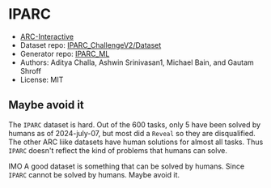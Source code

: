 # IPARC

- [ARC-Interactive](https://neoneye.github.io/arc/?dataset=IPARC)
- Dataset repo: [IPARC_ChallengeV2/Dataset](https://github.com/ac20/IPARC_ChallengeV2/tree/main/Dataset)
- Generator repo: [IPARC_ML](https://github.com/AniketTendulkar2510/IPARC_ML)
- Authors: Aditya Challa, Ashwin Srinivasan1, Michael Bain, and Gautam Shroff
- License: MIT

## Maybe avoid it

The `IPARC` dataset is hard. Out of the 600 tasks, only 5 have been solved by humans as of 2024-july-07, but most did a `Reveal` so they are disqualified. The other ARC liike datasets have human solutions for almost all tasks. Thus `IPARC` doesn't reflect the kind of problems that humans can solve.

IMO A good dataset is something that can be solved by humans. Since `IPARC` cannot be solved by humans. Maybe avoid it.
